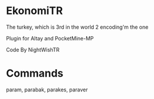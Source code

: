 # EkonomiTR
The turkey, which is 3rd in the world 2 encoding'm the one

Plugin for Altay and PocketMine-MP

Code By NightWishTR

# Commands

param, parabak, parakes, paraver




